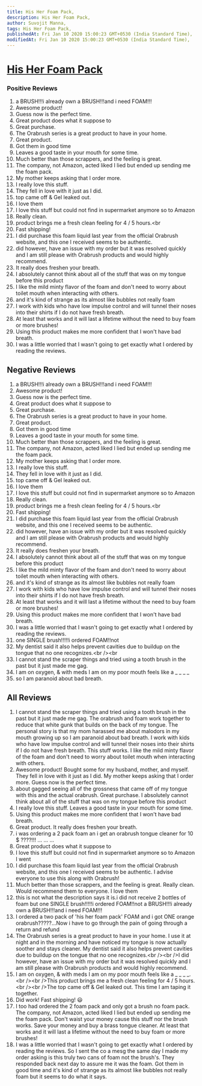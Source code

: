 ```yaml
---
title: His Her Foam Pack,
description: His Her Foam Pack,
author: Suvojit Manna,
tags: His Her Foam Pack,
publishedAt: Fri Jan 10 2020 15:00:23 GMT+0530 (India Standard Time),
modifiedAt: Fri Jan 10 2020 15:00:23 GMT+0530 (India Standard Time),
---
```


# [His Her Foam Pack](https://products.checkmycream.com/products/His-Her-Foam-Pack.html)

### Positive Reviews

<ol>
      <li>a BRUSH!!!i already own a BRUSH!!!and i need FOAM!!!</li>
      <li>Awesome product!</li>
      <li>Guess now is the perfect time.</li>
      <li>Great product does what it suppose to</li>
      <li>Great purchase.</li>
      <li>The Orabrush series is a great product to have in your home.  </li>
      <li>Great product.</li>
      <li>Got them in good time</li>
      <li>Leaves a good taste in your mouth for some time.</li>
      <li>Much better than those scrappers, and the feeling is great.  </li>
      <li>The company, not Amazon, acted liked I lied but ended up sending me the foam pack.  </li>
      <li>My mother keeps asking that I order more.</li>
      <li>I really love this stuff.  </li>
      <li>They fell in love with it just as I did.</li>
      <li>top came off &amp; Gel leaked out.  </li>
      <li>I love them</li>
      <li>I love this stuff but could not find in supermarket anymore so to Amazon</li>
      <li>Really clean.</li>
      <li>product brings me a fresh clean feeling for 4 / 5 hours.&lt;br</li>
      <li>Fast shipping!</li>
      <li>I did purchase this foam liquid last year from the official Orabrush website, and this one I received seems to be authentic.</li>
      <li>did however, have an issue with my order but it was resolved quickly and I am still please with Orabrush products and would highly recommend.</li>
      <li>It really does freshen your breath.</li>
      <li>I absolutely cannot think about all of the stuff that was on my tongue before this product</li>
      <li>I like the mild minty flavor of the foam and don&#x27;t need to worry about toilet mouth when interacting with others.</li>
      <li>and it&#x27;s kind of strange as its almost like bubbles not really foam</li>
      <li>I work with kids who have low impulse control and will tunnel their noses into their shirts if I do not have fresh breath.  </li>
      <li>At least that works and it will last a lifetime without the need to buy foam or more brushes!</li>
      <li>Using this product makes me more confident that I won&#x27;t have bad breath.</li>
      <li>I was a little worried that I wasn&#x27;t going to get exactly what I ordered by reading the reviews.</li>
</ol>


<h2>Negative Reviews</h2>
<ol>
<li> a BRUSH!!!i already own a BRUSH!!!and i need FOAM!!!</li>
<li> Awesome product!</li>
<li> Guess now is the perfect time.</li>
<li> Great product does what it suppose to</li>
<li> Great purchase.</li>
<li> The Orabrush series is a great product to have in your home.  </li>
<li> Great product.</li>
<li> Got them in good time</li>
<li> Leaves a good taste in your mouth for some time.</li>
<li> Much better than those scrappers, and the feeling is great.  </li>
<li> The company, not Amazon, acted liked I lied but ended up sending me the foam pack.  </li>
<li> My mother keeps asking that I order more.</li>
<li> I really love this stuff.  </li>
<li> They fell in love with it just as I did.</li>
<li> top came off &amp; Gel leaked out.  </li>
<li> I love them</li>
<li> I love this stuff but could not find in supermarket anymore so to Amazon</li>
<li> Really clean.</li>
<li> product brings me a fresh clean feeling for 4 / 5 hours.&lt;br</li>
<li> Fast shipping!</li>
<li> I did purchase this foam liquid last year from the official Orabrush website, and this one I received seems to be authentic.</li>
<li> did however, have an issue with my order but it was resolved quickly and I am still please with Orabrush products and would highly recommend.</li>
<li> It really does freshen your breath.</li>
<li> I absolutely cannot think about all of the stuff that was on my tongue before this product</li>
<li> I like the mild minty flavor of the foam and don&#x27;t need to worry about toilet mouth when interacting with others.</li>
<li> and it&#x27;s kind of strange as its almost like bubbles not really foam</li>
<li> I work with kids who have low impulse control and will tunnel their noses into their shirts if I do not have fresh breath.  </li>
<li> At least that works and it will last a lifetime without the need to buy foam or more brushes!</li>
<li> Using this product makes me more confident that I won&#x27;t have bad breath.</li>
<li> I was a little worried that I wasn&#x27;t going to get exactly what I ordered by reading the reviews.</li>
<li> one SINGLE brush!!!!!i ordered FOAM!!not</li>
<li> My dentist said it also helps prevent cavities due to buildup on the tongue that no one recognizes.&lt;br /&gt;&lt;br</li>
<li> I cannot stand the scraper things and tried using a tooth brush in the past but it just made me gag.  </li>
<li> I am on oxygen, &amp; with meds I am on my poor mouth feels like a  _ _ _ _</li>
<li> so I am paranoid about bad breath.  </li>
</ol>

<h2>All Reviews</h2>

<ol>
    <li> I cannot stand the scraper things and tried using a tooth brush in the past but it just made me gag.  The orabrush and foam work together to reduce that white gunk that builds on the back of my tongue.  The personal story is that my mom harassed me about malodors in my mouth growing up so I am paranoid about bad breath.  I work with kids who have low impulse control and will tunnel their noses into their shirts if I do not have fresh breath.  This stuff works.  I like the mild minty flavor of the foam and don&#x27;t need to worry about toilet mouth when interacting with others.</li>
    <li> Awesome product! Bought some for my husband, mother, and myself. They fell in love with it just as I did. My mother keeps asking that I order more. Guess now is the perfect time.</li>
    <li> about gagged seeing all of the grossness that came off of my tongue with this and the actual orabrush. Great purchase. I absolutely cannot think about all of the stuff that was on my tongue before this product</li>
    <li> I really love this stuff.  Leaves a good taste in your mouth for some time.</li>
    <li> Using this product makes me more confident that I won&#x27;t have bad breath.</li>
    <li> Great product. It really does freshen your breath.</li>
    <li> i was ordering a 2 pack foam an i get an orabrush tongue cleaner for 10 $ ????!!! ... ... ...</li>
    <li> Great product does what it suppose to</li>
    <li> I love this stuff but could not find in supermarket anymore so to Amazon I went</li>
    <li> I did purchase this foam liquid last year from the official Orabrush website, and this one I received seems to be authentic. I advise everyone to use this along with Orabrush!</li>
    <li> Much better than those scrappers, and the feeling is great.  Really clean. Would recommend them to everyone.  I love them</li>
    <li> this is not what the description says it is.i did not receive 2 bottles of foam but one SINGLE brush!!!!!i ordered FOAM!!not a BRUSH!!!i already own a BRUSH!!!and i need FOAM!!!</li>
    <li> I ordered a two pack of &#x27;his her foam pack&#x27; FOAM and i got ONE orange orabrush?????...Now i have to go through the pain of going through a return and refund</li>
    <li> The Orabrush series is a great product to have in your home.  I use it at night and in the morning and have noticed my tongue is now actually soother and stays cleaner.  My dentist said it also helps prevent cavities due to buildup on the tongue that no one recognizes.&lt;br /&gt;&lt;br /&gt;I did however, have an issue with my order but it was resolved quickly and I am still please with Orabrush products and would highly recommend.</li>
    <li> I am on oxygen, &amp; with meds I am on my poor mouth feels like a  _ _ _ _.&lt;br /&gt;&lt;br /&gt;This product brings me a fresh clean feeling for 4 / 5 hours.&lt;br /&gt;&lt;br /&gt;The top came off &amp; Gel leaked out.  This time I am taping it together.</li>
    <li> Did work! Fast shipping! 😃</li>
    <li> I too had ordered the 2 foam pack and only got a brush no foam pack.  The company, not Amazon, acted liked I lied but ended up sending me the foam pack.  Don&#x27;t waist your money cause this stuff nor the brush works.  Save your money and buy a brass tongue cleaner.  At least that works and it will last a lifetime without the need to buy foam or more brushes!</li>
    <li> I was a little worried that I wasn&#x27;t going to get exactly what I ordered by reading the reviews. So I sent the co a mesg the same day I made my order asking is this truly two cans of foam not the brush&#x27;s. They responded back next day to assure me it was the foam. Got them in good time and it&#x27;s kind of strange as its almost like bubbles not really foam but it seems to do what it says.</li>
</ol>




